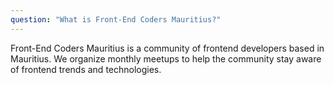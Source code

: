 ```yaml
---
question: "What is Front-End Coders Mauritius?"
---
```


Front-End Coders Mauritius is a community of frontend developers based in Mauritius. We organize monthly meetups to help the community stay aware of frontend trends and technologies.

